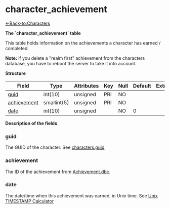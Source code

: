 # character\_achievement

[<-Back-to:Characters](database-characters.md)

**The \`character\_achievement\` table**

This table holds information on the achievements a character has earned / completed.

**Note:** if you delete a "realm first" achievement from the characters database, you have to reboot the server to take it into account.

**Structure**

| Field            | Type        | Attributes | Key | Null | Default | Extra | Comment |
|------------------|-------------|------------|-----|------|---------|-------|---------|
| [guid][1]        | int(10)     | unsigned   | PRI | NO   |         |       |         |
| [achievement][2] | smallint(5) | unsigned   | PRI | NO   |         |       |         |
| [date][3]        | int(10)     | unsigned   |     | NO   | 0       |       |         |

[1]: #guid
[2]: #achievement
[3]: #date

**Description of the fields**

### guid

The GUID of the character. See [characters.guid](characters_table_)

### achievement

The ID of the achievement from [Achievement.dbc](Achievement).

### date

The date/time when this achievement was earned, in Unix time. See [Unix TIMESTAMP Calculator](http://www.unixTIMESTAMP.com/index.php)
